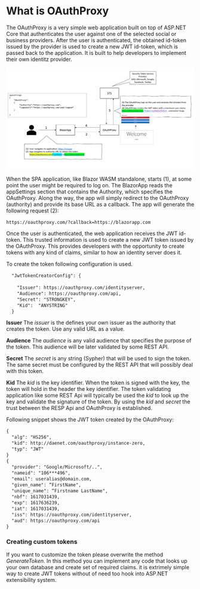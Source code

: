 # What is OAuthProxy

The OAuthProxy is a very simple web application built on top of ASP.NET Core that authenticates the user against one of the selected social or business providers.
After the user is authenticated, the obtained id-token issued by the provider is used to create a new JWT id-token, which is passed back to the application.
It is built to help developers to implement their own identitz provider.

<img src="assets/OAuthProxy Architecture.png"></img>

When the SPA application, like Blazor WASM standalone, starts (1), at some point the user might be required to log on. The BlazorApp reads the appSettings section that contains the Authority, which specifies the OAuthProxy. Along the way, the app will simply redirect to the OAuthProxy (authority) and provide its base URL as a callback. The app will generate the following request (2):

~~~
https://oauthproxy.com/?callback=https://blazorapp.com  
~~~

Once the user is authenticated, the web application receives the JWT id-token. This trusted information is used to create a new JWT token issued by the OAuthProxy. This provides developers with the opportunity to create tokens with any kind of claims, similar to how an identity server does it.

To create the token following configuration is used.

~~~
  "JwtTokenCreatorConfig": {

    "Issuer": https://oauthproxy.com/identityserver,
    "Audience": https://oauthproxy.com/api,
    "Secret": "STRONGKEY",
    "Kid":  "ANYSTRING"
  }
~~~

**Issuer**
The *issuer* is the defines your own issuer as the authority that creates the token. Use any valid URL as a value.

**Audience**
The *audience* is any valid audience that specifies the purpose of the token. This audience will be later validated by some REST API.

**Secret**
The *secret* is any string (Sypher) that will be used to sign the token. The same secret must be configured by the REST API that will possibly deal with this token.

**Kid**
The *kid* is the key identifier. When the token is signed with the key, the token will hold in the header the key identifier. The token validating application
like some REST Api will typically be used the *kid* to look up the key and validate the signature of the token.
By using the *kid* and *secret* the trust between the RESP Api and OAuthProxy is established.

Following snippet shows the JWT token created by the OAuthProxy:
 
~~~
{
  "alg": "HS256",
  "kid": http://daenet.com/oauthproxy/instance-zero,
  "typ": "JWT"
}
{
  "provider": "Google/Microsoft/..",
  "nameid": "106***496",
  "email": useralias@domain.com,
  "given_name": “FirstName",
  "unique_name": “Firstname LastName",
  "nbf": 1617031439,
  "exp": 1617636239,
  "iat": 1617031439,
  "iss": https://oauthproxy.com/identityserver,
  "aud": https://oauthproxy.com/api
}
~~~

### Creating custom tokens
If you want to customize the token please overwrite the method *GenerateToken*. In this method you can implement any code that looks up your own database 
and create set of required claims. it is extrimely simple way to create JWT tokens without of need too hook into ASP.NET extensibility system.

